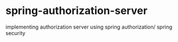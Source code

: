 # spring-authorization-server
implementing authorization server using spring authorization/ spring security
